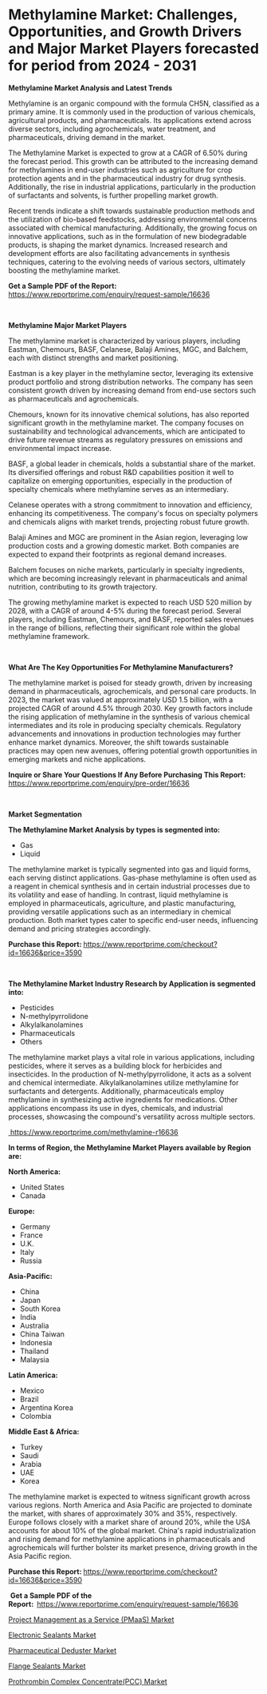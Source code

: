 <p><h1>Methylamine Market: Challenges, Opportunities, and Growth Drivers and Major Market Players forecasted for period from 2024 - 2031</h1></p><p><strong>Methylamine Market Analysis and Latest Trends</strong></p>
<p><p>Methylamine is an organic compound with the formula CH5N, classified as a primary amine. It is commonly used in the production of various chemicals, agricultural products, and pharmaceuticals. Its applications extend across diverse sectors, including agrochemicals, water treatment, and pharmaceuticals, driving demand in the market.</p><p>The Methylamine Market is expected to grow at a CAGR of 6.50% during the forecast period. This growth can be attributed to the increasing demand for methylamines in end-user industries such as agriculture for crop protection agents and in the pharmaceutical industry for drug synthesis. Additionally, the rise in industrial applications, particularly in the production of surfactants and solvents, is further propelling market growth.</p><p>Recent trends indicate a shift towards sustainable production methods and the utilization of bio-based feedstocks, addressing environmental concerns associated with chemical manufacturing. Additionally, the growing focus on innovative applications, such as in the formulation of new biodegradable products, is shaping the market dynamics. Increased research and development efforts are also facilitating advancements in synthesis techniques, catering to the evolving needs of various sectors, ultimately boosting the methylamine market.</p></p>
<p><strong>Get a Sample PDF of the Report:&nbsp;</strong> <a href="https://www.reportprime.com/enquiry/request-sample/16636?utm_campaign=1110&utm_medium=2&utm_source=Github&utm_content=ia&utm_term=27112024&utm_id=methylamine">https://www.reportprime.com/enquiry/request-sample/16636</a></p>
<p>&nbsp;</p>
<p><strong>Methylamine Major Market Players</strong></p>
<p><p>The methylamine market is characterized by various players, including Eastman, Chemours, BASF, Celanese, Balaji Amines, MGC, and Balchem, each with distinct strengths and market positioning. </p><p>Eastman is a key player in the methylamine sector, leveraging its extensive product portfolio and strong distribution networks. The company has seen consistent growth driven by increasing demand from end-use sectors such as pharmaceuticals and agrochemicals. </p><p>Chemours, known for its innovative chemical solutions, has also reported significant growth in the methylamine market. The company focuses on sustainability and technological advancements, which are anticipated to drive future revenue streams as regulatory pressures on emissions and environmental impact increase.</p><p>BASF, a global leader in chemicals, holds a substantial share of the market. Its diversified offerings and robust R&D capabilities position it well to capitalize on emerging opportunities, especially in the production of specialty chemicals where methylamine serves as an intermediary.</p><p>Celanese operates with a strong commitment to innovation and efficiency, enhancing its competitiveness. The company's focus on specialty polymers and chemicals aligns with market trends, projecting robust future growth.</p><p>Balaji Amines and MGC are prominent in the Asian region, leveraging low production costs and a growing domestic market. Both companies are expected to expand their footprints as regional demand increases.</p><p>Balchem focuses on niche markets, particularly in specialty ingredients, which are becoming increasingly relevant in pharmaceuticals and animal nutrition, contributing to its growth trajectory.</p><p>The growing methylamine market is expected to reach USD 520 million by 2028, with a CAGR of around 4-5% during the forecast period. Several players, including Eastman, Chemours, and BASF, reported sales revenues in the range of billions, reflecting their significant role within the global methylamine framework.</p></p>
<p>&nbsp;</p>
<p><strong>What Are The Key Opportunities For Methylamine Manufacturers?</strong></p>
<p><p>The methylamine market is poised for steady growth, driven by increasing demand in pharmaceuticals, agrochemicals, and personal care products. In 2023, the market was valued at approximately USD 1.5 billion, with a projected CAGR of around 4.5% through 2030. Key growth factors include the rising application of methylamine in the synthesis of various chemical intermediates and its role in producing specialty chemicals. Regulatory advancements and innovations in production technologies may further enhance market dynamics. Moreover, the shift towards sustainable practices may open new avenues, offering potential growth opportunities in emerging markets and niche applications.</p></p>
<p><strong>Inquire or Share Your Questions If Any Before Purchasing This Report:</strong> <a href="https://www.reportprime.com/enquiry/pre-order/16636?utm_campaign=1110&utm_medium=2&utm_source=Github&utm_content=ia&utm_term=27112024&utm_id=methylamine">https://www.reportprime.com/enquiry/pre-order/16636</a></p>
<p>&nbsp;</p>
<p><strong>Market Segmentation</strong></p>
<p><strong>The Methylamine Market Analysis by types is segmented into:</strong></p>
<p><ul><li>Gas</li><li>Liquid</li></ul></p>
<p><p>The methylamine market is typically segmented into gas and liquid forms, each serving distinct applications. Gas-phase methylamine is often used as a reagent in chemical synthesis and in certain industrial processes due to its volatility and ease of handling. In contrast, liquid methylamine is employed in pharmaceuticals, agriculture, and plastic manufacturing, providing versatile applications such as an intermediary in chemical production. Both market types cater to specific end-user needs, influencing demand and pricing strategies accordingly.</p></p>
<p><strong>Purchase this Report:&nbsp;</strong><a href="https://www.reportprime.com/checkout?id=16636&price=3590&utm_campaign=1110&utm_medium=2&utm_source=Github&utm_content=ia&utm_term=27112024&utm_id=methylamine">https://www.reportprime.com/checkout?id=16636&price=3590</a></p>
<p>&nbsp;</p>
<p><strong>The Methylamine Market Industry Research by Application is segmented into:</strong></p>
<p><ul><li>Pesticides</li><li>N-methylpyrrolidone</li><li>Alkylalkanolamines</li><li>Pharmaceuticals</li><li>Others</li></ul></p>
<p><p>The methylamine market plays a vital role in various applications, including pesticides, where it serves as a building block for herbicides and insecticides. In the production of N-methylpyrrolidone, it acts as a solvent and chemical intermediate. Alkylalkanolamines utilize methylamine for surfactants and detergents. Additionally, pharmaceuticals employ methylamine in synthesizing active ingredients for medications. Other applications encompass its use in dyes, chemicals, and industrial processes, showcasing the compound's versatility across multiple sectors.</p></p>
<p><a href="https://www.reportprime.com/methylamine-r16636?utm_campaign=1110&utm_medium=2&utm_source=Github&utm_content=ia&utm_term=27112024&utm_id=methylamine">&nbsp;https://www.reportprime.com/methylamine-r16636</a></p>
<p><strong>In terms of Region, the Methylamine Market Players available by Region are:</strong></p>
<p>
    <p> <strong> North America: </strong>
        <ul>
            <li>United States</li>
            <li>Canada</li>
        </ul>
        </p> 
    <p> <strong> Europe: </strong>
        <ul>
            <li>Germany</li>
            <li>France</li>
            <li>U.K.</li>
            <li>Italy</li>
            <li>Russia</li>
        </ul>
        </p> 
    <p> <strong> Asia-Pacific: </strong>
        <ul>
            <li>China</li>
            <li>Japan</li>
            <li>South Korea</li>
            <li>India</li>
            <li>Australia</li>
            <li>China Taiwan</li>
            <li>Indonesia</li>
            <li>Thailand</li>
            <li>Malaysia</li>
        </ul>
        </p> 
    <p> <strong> Latin America: </strong>
        <ul>
            <li>Mexico</li>
            <li>Brazil</li>
            <li>Argentina Korea</li>
            <li>Colombia</li>
        </ul>
        </p> 
    <p> <strong> Middle East & Africa: </strong>
        <ul>
            <li>Turkey</li>
            <li>Saudi</li>
            <li>Arabia</li>
            <li>UAE</li>
            <li>Korea</li>
        </ul>
    </p>
    </p>
<p><p>The methylamine market is expected to witness significant growth across various regions. North America and Asia Pacific are projected to dominate the market, with shares of approximately 30% and 35%, respectively. Europe follows closely with a market share of around 20%, while the USA accounts for about 10% of the global market. China's rapid industrialization and rising demand for methylamine applications in pharmaceuticals and agrochemicals will further bolster its market presence, driving growth in the Asia Pacific region.</p></p>
<p><strong>Purchase this Report: </strong><a href="https://www.reportprime.com/checkout?id=16636&price=3590&utm_campaign=1110&utm_medium=2&utm_source=Github&utm_content=ia&utm_term=27112024&utm_id=methylamine">https://www.reportprime.com/checkout?id=16636&price=3590</a></p>
<p>&nbsp;<strong>Get a Sample PDF of the Report:&nbsp;&nbsp;</strong><a href="https://www.reportprime.com/enquiry/request-sample/16636?utm_campaign=1110&utm_medium=2&utm_source=Github&utm_content=ia&utm_term=27112024&utm_id=methylamine">https://www.reportprime.com/enquiry/request-sample/16636</a></p>
<p><strong></strong></p>
<p><p><a href="https://issuu.com/reportprime-2/docs/project-management-as-a-service-pma_e30dd31ffa6967?utm_campaign=1110&utm_medium=2&utm_source=Github&utm_content=ia&utm_term=27112024&utm_id=methylamine">Project Management as a Service (PMaaS) Market</a></p><p><a href="https://www.linkedin.com/pulse/global-electronic-sealants-market-size-trends-analysis-regional-fwate?utm_campaign=1110&utm_medium=2&utm_source=Github&utm_content=ia&utm_term=27112024&utm_id=methylamine">Electronic Sealants Market</a></p><p><a href="https://www.linkedin.com/pulse/pharmaceutical-deduster-market-deployment-global-opportunities-fa1fe?utm_campaign=1110&utm_medium=2&utm_source=Github&utm_content=ia&utm_term=27112024&utm_id=methylamine">Pharmaceutical Deduster Market</a></p><p><a href="https://www.linkedin.com/pulse/flange-sealants-market-size-status-forecast-2024-2031-listrakr-obqce?utm_campaign=1110&utm_medium=2&utm_source=Github&utm_content=ia&utm_term=27112024&utm_id=methylamine">Flange Sealants Market</a></p><p><a href="https://issuu.com/reportprime-2/docs/prothrombin-complex-concentratepcc-_dd2b71275b6a36?utm_campaign=1110&utm_medium=2&utm_source=Github&utm_content=ia&utm_term=27112024&utm_id=methylamine">Prothrombin Complex Concentrate(PCC) Market</a></p></p>